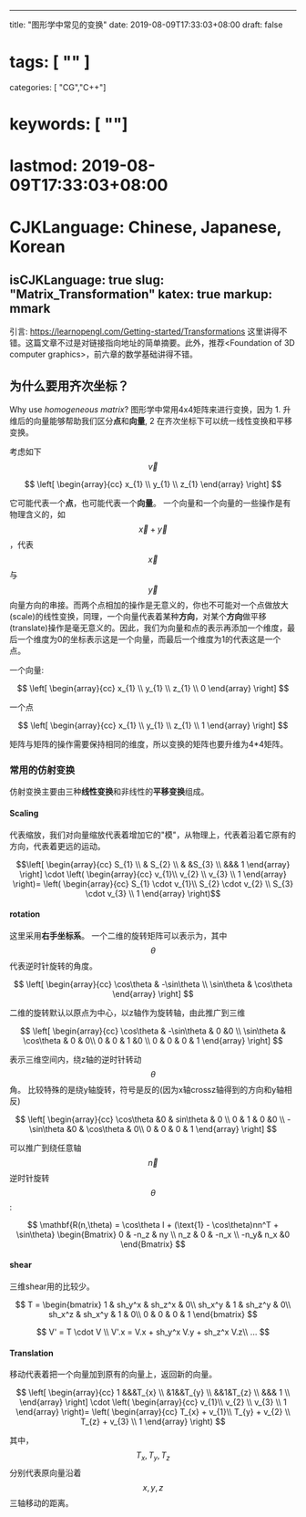 
---
title: "图形学中常见的变换"
date: 2019-08-09T17:33:03+08:00
draft: false
# tags: [ "" ]
categories: [ "CG","C++"]
# keywords: [ ""]
# lastmod: 2019-08-09T17:33:03+08:00
# CJKLanguage: Chinese, Japanese, Korean
isCJKLanguage: true
slug: "Matrix_Transformation"
katex: true
markup: mmark
---

引言: https://learnopengl.com/Getting-started/Transformations 这里讲得不错。这篇文章不过是对链接指向地址的简单摘要。此外，推荐\<Foundation of 3D computer graphics\>，前六章的数学基础讲得不错。

##  为什么要用齐次坐标？



Why use *homogeneous matrix*? 图形学中常用4x4矩阵来进行变换，因为 1. 升维后的向量能够帮助我们区分**点**和**向量**, 2 在齐次坐标下可以统一线性变换和平移变换。

考虑如下 $$ \vec{v} $$

$$
\left[
\begin{array}{cc}
 x_{1} \\
 y_{1} \\
 z_{1}
 \end{array}
  \right]
 $$

它可能代表一个**点**，也可能代表一个**向量**。 一个向量和一个向量的一些操作是有物理含义的，如$$\vec x + \vec y$$，代表$$\vec x$$与$$\vec y$$向量方向的串接。而两个点相加的操作是无意义的，你也不可能对一个点做放大(scale)的线性变换，同理，一个向量代表着某种**方向**，对某个**方向**做平移(translate)操作是毫无意义的。因此，我们为向量和点的表示再添加一个维度，最后一个维度为0的坐标表示这是一个向量，而最后一个维度为1的代表这是一个点。

一个向量:

$$
\left[
\begin{array}{cc}
 x_{1} \\
 y_{1} \\
 z_{1} \\
 0
 \end{array}
  \right]
 $$

一个点

$$
\left[
\begin{array}{cc}
 x_{1} \\
 y_{1} \\
 z_{1} \\
1
 \end{array}
  \right]
 $$

矩阵与矩阵的操作需要保持相同的维度，所以变换的矩阵也要升维为4*4矩阵。

### 常用的仿射变换

仿射变换主要由三种**线性变换**和非线性的**平移变换**组成。

#### Scaling

代表缩放，我们对向量缩放代表着增加它的"模"，从物理上，代表着沿着它原有的方向，代表着更远的运动。

$$\left[
\begin{array}{cc}
 S_{1} \\
 & S_{2} \\
 & &S_{3} \\
&&& 1
 \end{array}
  \right]
  \cdot     \left(
\begin{array}{cc}
v_{1}\\
v_{2} \\
v_{3} \\
1
 \end{array}
  \right)=    \left(
\begin{array}{cc}
S_{1} \cdot v_{1}\\
S_{2} \cdot v_{2} \\
S_{3} \cdot v_{3} \\
1
 \end{array}
  \right)$$


#### rotation
这里采用**右手坐标系**。
一个二维的旋转矩阵可以表示为，其中$$\theta$$代表逆时针旋转的角度。

$$
 \left[
\begin{array}{cc}
\cos\theta & -\sin\theta \\
\sin\theta & \cos\theta
 \end{array}
  \right]
  $$

  二维的旋转默认以原点为中心，以z轴作为旋转轴，由此推广到三维

  $$
 \left[
\begin{array}{cc}
\cos\theta & -\sin\theta & 0 &0 \\
\sin\theta & \cos\theta & 0  & 0\\
0 & 0 & 1 &0 \\
0 & 0 & 0 & 1
 \end{array}
  \right]
  $$

  表示三维空间内，绕z轴的逆时针转动$$\theta$$角。
比较特殊的是绕y轴旋转，符号是反的(因为x轴crossz轴得到的方向和y轴相反)

  $$
 \left[
\begin{array}{cc}
\cos\theta &0 & sin\theta & 0  \\
0 & 1 & 0 &0 \\
-\sin\theta &0 & \cos\theta  & 0\\
0 & 0 & 0 & 1
 \end{array}
  \right]
  $$

可以推广到绕任意轴$$\vec{n}$$逆时针旋转$$\theta$$:

$$ \mathbf{R(n,\theta) = \cos\theta I + (\text{1} - \cos\theta)nn^T + \sin\theta}
\begin{Bmatrix}
  0 & -n_z & ny \\
  n_z & 0 & -n_x \\
  -n_y& n_x &0
\end{Bmatrix}
 $$

#### shear
三维shear用的比较少。

$$
T = 
\begin{bmatrix}
 1  & sh_y^x & sh_z^x  & 0\\
 sh_x^y & 1 & sh_z^y & 0\\
  sh_x^z & sh_x^y &   1 & 0\\
  0 & 0 & 0 & 1
\end{bmatrix}
 $$
 
$$
 V' = T \cdot V \\
 V'.x = V.x + sh_y^x V.y + sh_z^x V.z\\
 ...
 $$


#### Translation

移动代表着把一个向量加到原有的向量上，返回新的向量。

$$
\left[
\begin{array}{cc}
1 &&&T_{x} \\
 &1&&T_{y} \\
 &&1&T_{z} \\
&&& 1     \\
 \end{array}
  \right]
  \cdot \left(
\begin{array}{cc}
v_{1}\\
v_{2} \\
v_{3} \\
1
 \end{array}
  \right)=    \left(
\begin{array}{cc}
T_{x} + v_{1}\\
T_{y} + v_{2} \\
T_{z} + v_{3} \\
1
 \end{array}
  \right)
 $$

 其中，$$T_x,T_y,T_z$$分别代表原向量沿着$$x,y,z$$三轴移动的距离。
